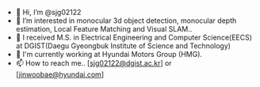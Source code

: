- 👋 Hi, I’m @sjg02122
- 👀 I’m interested in monocular 3d object detection, monocular depth estimation, Local Feature Matching and Visual SLAM..
- 🌱 I received M.S. in Electrical Engineering and Computer Science(EECS) at DGIST(Daegu Gyeongbuk Institute of Science and Technology)
- 🌱 I'm currently working at Hyundai Motors Group (HMG).
- 📫 How to reach me.. [sjg02122@dgist.ac.kr] or [jinwoobae@hyundai.com]
<!---
sjg02122/sjg02122 is a ✨ special ✨ repository because its `README.md` (this file) appears on your GitHub profile.
You can click the Preview link to take a look at your changes.
--->
